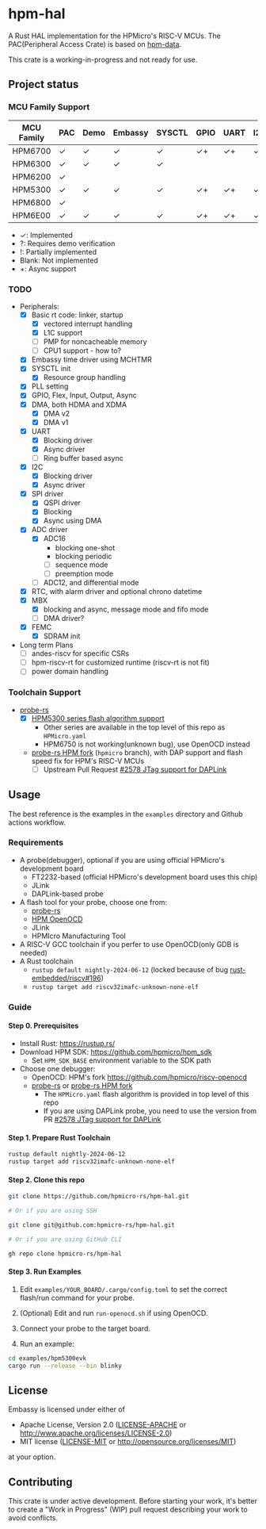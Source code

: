 # hpm-hal

A Rust HAL implementation for the HPMicro's RISC-V MCUs.
The PAC(Peripheral Access Crate) is based on [hpm-data].

This crate is a working-in-progress and not ready for use.

## Project status

### MCU Family Support

| MCU Family | PAC | Demo | Embassy | SYSCTL | GPIO | UART | I2C | SPI | DMA | TMR | ADC | USB |
|------------|-----|------|---------|--------|------|------|-----|-----|-----|-----|-----|-----|
| HPM6700    | ✓   | ✓    | ✓       | ✓      | ✓+   | ✓+   | ✓+  | ✓+  | ✓+  |     |     |     |
| HPM6300    | ✓   | ✓    | ✓       | ✓      |      |      |     |     |     |     |     |     |
| HPM6200    | ✓   |      |         |        |      |      |     |     |     |     |     |     |
| HPM5300    | ✓   | ✓    | ✓       | ✓      | ✓+   | ✓+   | ✓+  | ✓+  | ✓+  |     | ✓   |     |
| HPM6800    | ✓   |      |         |        |      |      |     |     |     |     |     |     |
| HPM6E00    | ✓   | ✓    | ✓       | ✓      | ✓+   | ✓+   | ✓+  | ✓+  | ✓+  |     |     |     |

- ✓: Implemented
- ?: Requires demo verification
- !: Partially implemented
- Blank: Not implemented
- +: Async support

### TODO

- Peripherals:
  - [x] Basic rt code: linker, startup
    - [x] vectored interrupt handling
    - [x] L1C support
    - [ ] PMP for noncacheable memory
    - [ ] CPU1 support - how to?
  - [x] Embassy time driver using MCHTMR
  - [x] SYSCTL init
    - [x] Resource group handling
  - [x] PLL setting
  - [x] GPIO, Flex, Input, Output, Async
  - [x] DMA, both HDMA and XDMA
    - [x] DMA v2
    - [x] DMA v1
  - [x] UART
    - [x] Blocking driver
    - [x] Async driver
    - [ ] Ring buffer based async
  - [x] I2C
    - [x] Blocking driver
    - [x] Async driver
  - [x] SPI driver
    - [x] QSPI driver
    - [x] Blocking
    - [x] Async using DMA
  - [x] ADC driver
    - [x] ADC16
      - blocking one-shot
      - blocking periodic
      - [ ] sequence mode
      - [ ] preemption mode
    - [ ] ADC12, and differential mode
  - [x] RTC, with alarm driver and optional chrono datetime
  - [x] MBX
    - [x] blocking and async, message mode and fifo mode
    - [ ] DMA driver?
  - [x] FEMC
    - [x] SDRAM init
- Long term Plans
  - [ ] andes-riscv for specific CSRs
  - [ ] hpm-riscv-rt for customized runtime (riscv-rt is not fit)
  - [ ] power domain handling

### Toolchain Support

- [probe-rs]
  - [x] [HPM5300 series flash algorithm support](https://github.com/probe-rs/probe-rs/pull/2575)
    - Other series are available in the top level of this repo as `HPMicro.yaml`
    - HPM6750 is not working(unknown bug), use OpenOCD instead
  - [probe-rs HPM fork] (`hpmicro` branch), with DAP support and flash speed fix for HPM's RISC-V MCUs
    - [ ] Upstream Pull Request [#2578 JTag support for DAPLink](https://github.com/probe-rs/probe-rs/pull/2578)

## Usage

The best reference is the examples in the `examples` directory and Github actions workflow.

### Requirements

- A probe(debugger), optional if you are using official HPMicro's development board
  - FT2232-based (official HPMicro's development board uses this chip)
  - JLink
  - DAPLink-based probe
- A flash tool for your probe, choose one from:
  - [probe-rs]
  - [HPM OpenOCD]
  - JLink
  - HPMIcro Manufacturing Tool
- A RISC-V GCC toolchain if you perfer to use OpenOCD(only GDB is needed)
- A Rust toolchain
  - `rustup default nightly-2024-06-12` (locked because of bug [rust-embedded/riscv#196](https://github.com/rust-embedded/riscv/issues/196))
  - `rustup target add riscv32imafc-unknown-none-elf`

### Guide

#### Step 0. Prerequisites

- Install Rust: <https://rustup.rs/>
- Download HPM SDK: <https://github.com/hpmicro/hpm_sdk>
  - Set `HPM_SDK_BASE` environment variable to the SDK path
- Choose one debugger:
  - OpenOCD: HPM's fork <https://github.com/hpmicro/riscv-openocd>
  - [probe-rs] or [probe-rs HPM fork]
    - The `HPMicro.yaml` flash algorithm is provided in top level of this repo
    - If you are using DAPLink probe, you need to use the version from PR [#2578 JTag support for DAPLink](https://github.com/probe-rs/probe-rs/pull/2578)

#### Step 1. Prepare Rust Toolchain

```bash
rustup default nightly-2024-06-12
rustup target add riscv32imafc-unknown-none-elf
```

#### Step 2. Clone this repo

```bash
git clone https://github.com/hpmicro-rs/hpm-hal.git

# Or if you are using SSH

git clone git@github.com:hpmicro-rs/hpm-hal.git

# Or if you are using GitHub CLI

gh repo clone hpmicro-rs/hpm-hal
```

#### Step 3. Run Examples

1. Edit `examples/YOUR_BOARD/.cargo/config.toml` to set the correct flash/run command for your probe.

2. (Optional) Edit and run `run-openocd.sh` if using OpenOCD.

3. Connect your probe to the target board.

4. Run an example:

```bash
cd examples/hpm5300evk
cargo run --release --bin blinky
```

## License

Embassy is licensed under either of

- Apache License, Version 2.0 ([LICENSE-APACHE](LICENSE-APACHE) or
  <http://www.apache.org/licenses/LICENSE-2.0>)
- MIT license ([LICENSE-MIT](LICENSE-MIT) or <http://opensource.org/licenses/MIT>)

at your option.

## Contributing

This crate is under active development. Before starting your work, it's better to create a "Work in Progress" (WIP) pull request describing your work to avoid conflicts.

[hpm-data]: https://github.com/andelf/hpm-data
[HPM OpenOCD]: https://github.com/hpmicro/riscv-openocd
[probe-rs]: https://github.com/probe-rs/probe-rs
[probe-rs HPM fork]: https://github.com/hpmicro-rs/probe-rs
